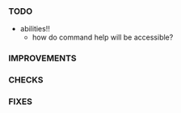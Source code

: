 ### TODO
- abilities!!
    - how do command help will be accessible?

### IMPROVEMENTS

### CHECKS

### FIXES

